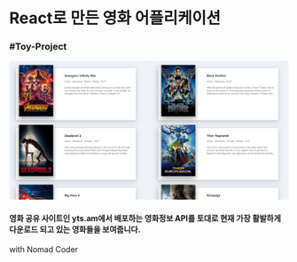 
# React로 만든 영화 어플리케이션

### #Toy-Project

![movie](./movieapp.png)

#### 영화 공유 사이트인 yts.am에서 배포하는 영화정보 API를 토대로 현재 가장 활발하게 다운로드 되고 있는 영화들을 보여줍니다.
with Nomad Coder
